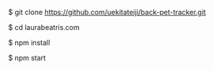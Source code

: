 $ git clone https://github.com/uekitateiji/back-pet-tracker.git

$ cd laurabeatris.com

$ npm install

$ npm start
